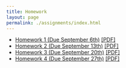 ```yaml
---
title: Homework
layout: page
permalink: ./assignments/index.html
---
```


- [Homework 1 (Due September 6th)](./homework1.html) [[PDF]](./homework1.pdf)
- [Homework 2 (Due September 13th)](./homework2.html) [[PDF]](./homework2.pdf)
- [Homework 3 (Due September 20th)](./homework3.html) [[PDF]](./homework3.pdf)
- [Homework 4 (Due September 27th)](./homework4.html) [[PDF]](./homework4.pdf)
